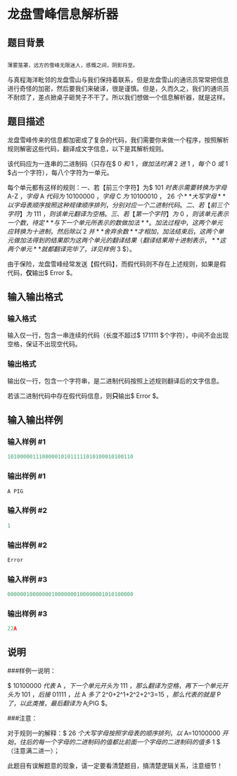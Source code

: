 # 龙盘雪峰信息解析器

## 题目背景

```cpp

薄雾笼罩，远方的雪峰无限迷人，感慨之间，阴影将至。

```

与真程海洋毗邻的龙盘雪山与我们保持着联系，但是龙盘雪山的通讯员常常把信息进行奇怪的加密，然后要我们来破译，很是谨慎。但是，久而久之，我们的通讯员不耐烦了，差点掀桌子砸凳子不干了。所以我们想做一个信息解析器，就是这样。

## 题目描述

龙盘雪峰传来的信息都加密成了复杂的代码，我们需要你来做一个程序，按照解析规则解密这些代码，翻译成文字信息，以下是其解析规则。

该代码应为一连串的二进制码（只存在$ 0 $和$ 1 $，做加法时满$ 2 $进$ 1 $，每个$ 0 $或$ 1 $占一个字符），每八个字符为一单元。

每个单元都有这样的规则：一、若【前三个字符】为$ 101 $时表示需要转换为字母$ A-Z $，字母$ A $代码为$ 10100000 $，字母$ C $为$ 10100010 $，$ 26 $个**大写字母**以字母表顺序按照这种规律顺序排列，分别对应一个二进制代码。二、若【前三个字符】为$ 111 $，则该单元翻译为空格。三、若【第一个字符】为$ 0 $，则该单元表示一个数，待定**与下一个单元所表示的数做加法**。加法过程中，这两个单元应转换为十进制，然后除以$ 2 $并**舍弃余数**才相加，加法结束后，这两个单元做加法得到的结果即为这两个单元的翻译结果（翻译结果用十进制表示，**这两个单元**就都翻译完毕了，详见样例$ 3 $）。

由于保险，龙盘雪峰经常发送【假代码】，而假代码则不存在上述规则，如果是假代码，**仅**输出$ Error $。

## 输入输出格式

### 输入格式

输入仅一行，包含一串连续的代码（长度不超过$ 171111 $个字符），中间不会出现空格，保证不出现空代码。

### 输出格式

输出仅一行，包含一个字符串，是二进制代码按照上述规则翻译后的文字信息。

若该二进制代码中存在假代码信息，则**只**输出$ Error $。

## 输入输出样例

### 输入样例 #1

```cpp
1010000011100000101011111010100010100110
```


### 输出样例 #1

```cpp
A PIG
```


### 输入样例 #2

```cpp
1
```


### 输出样例 #2

```cpp
Error
```


### 输入样例 #3

```cpp
0000001000000010000000100000001010100000
```


### 输出样例 #3

```cpp
22A
```


## 说明

###样例一说明：

$ 10100000 $代表$ A $，下一个单元开头为$ 111 $，那么翻译为空格，再下一个单元开头为$ 101 $，后接$ 01111 $，比$ A $多了$ 2^0+2^1+2^2+2^3=15 $，那么代表的就是$ P $了，以此类推，最后翻译为$ A\;PIG $。

###注意：

对于规则一的解释：$ 26 $个大写字母按照字母表的顺序排列，以$ A=10100000 $开始，往后的每一个字母的二进制码的值都比前面一个字母的二进制码的值多$ 1 $（注意满二进一）；

此题目有误解题意的现象，请一定要看清楚题目，搞清楚逻辑关系，注意细节！

